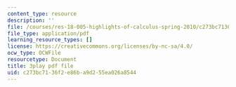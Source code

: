 ```yaml
---
content_type: resource
description: ''
file: /courses/res-18-005-highlights-of-calculus-spring-2010/c273bc7136f2e86ba9d255ea026a8544_LgWFurXHX8U.pdf
file_type: application/pdf
learning_resource_types: []
license: https://creativecommons.org/licenses/by-nc-sa/4.0/
ocw_type: OCWFile
resourcetype: Document
title: 3play pdf file
uid: c273bc71-36f2-e86b-a9d2-55ea026a8544
---
```

